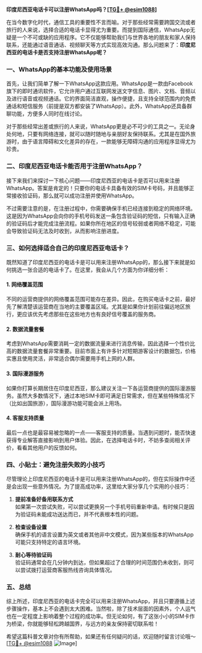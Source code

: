 **印度尼西亚电话卡可以注册WhatsApp吗？[[TG💪+ @esim1088](https://t.me/s/esim1088)]**

在当今数字化时代，通信工具的重要性不言而喻。对于那些经常需要跨国交流或者旅行的人来说，选择合适的电话卡显得尤为重要。而提到国际通信，WhatsApp无疑是一个不可或缺的应用程序。它不仅能够帮助我们与世界各地的朋友和家人保持联系，还能通过语音通话、视频聊天等方式实现高效沟通。那么问题来了：**印度尼西亚的电话卡是否支持注册WhatsApp呢？**

### 一、WhatsApp的基本功能及使用场景

首先，让我们简单了解一下WhatsApp这款应用。WhatsApp是一款由Facebook旗下的即时通讯软件，它允许用户通过互联网发送文字信息、图片、文档、音频以及进行语音或视频通话。它的界面简洁直观，操作便捷，且支持全球范围内的免费通话和短信服务（前提是双方都安装了WhatsApp）。此外，WhatsApp还具备群聊功能，方便多人同时在线讨论。

对于那些经常出差或旅行的人来说，WhatsApp更是必不可少的工具之一。无论身处何地，只要有网络连接，就可以随时随地与亲朋好友保持联系。尤其是在国外旅游时，由于语言障碍和文化差异的存在，一款能够无障碍沟通的应用程序显得尤为珍贵。

### 二、印度尼西亚电话卡能否用于注册WhatsApp？

接下来我们来探讨一下核心问题——印度尼西亚的电话卡是否可以用来注册WhatsApp。答案是肯定的！只要你的电话卡具备有效的SIM卡号码，并且能够正常接收验证码，那么就可以成功注册并使用WhatsApp。

不过需要注意的是，在注册过程中，你需要确保手机已经连接到稳定的网络环境。这是因为WhatsApp会向你的手机号码发送一条包含验证码的短信，只有输入正确的验证码后才能完成注册流程。如果你所在地区的信号较弱或者网络不稳定，可能会导致验证码无法及时收到，从而影响注册进度。

### 三、如何选择适合自己的印度尼西亚电话卡？

既然知道了印度尼西亚的电话卡是可以用来注册WhatsApp的，那么接下来就是如何挑选一张合适的电话卡了。在这里，我会从几个方面为你详细分析：

#### 1. 网络覆盖范围

不同的运营商提供的网络覆盖范围可能存在差异。因此，在购买电话卡之前，最好先了解清楚该运营商在当地的主要覆盖区域。尤其是如果你计划前往偏远地区旅行，更应该优先考虑那些在这些地方也有良好信号覆盖的服务商。

#### 2. 数据流量套餐

考虑到WhatsApp需要消耗一定的数据流量来进行消息传输，因此选择一个性价比高的数据流量套餐非常重要。目前市面上有许多针对短期游客设计的数据包，价格实惠且使用灵活，非常适合偶尔需要用手机上网的人群。

#### 3. 国际漫游服务

如果你打算长期居住在印度尼西亚，那么建议关注一下各运营商提供的国际漫游服务。虽然大多数情况下，通过本地SIM卡即可满足日常需求，但在某些特殊情况下（比如出国旅游），国际漫游功能可能会派上用场。

#### 4. 客服支持质量

最后一点也是最容易被忽略的一点——客服支持的质量。当遇到问题时，能否快速获得专业解答直接影响到用户体验。因此，在选择电话卡时，不妨多查阅相关评价，看看其他用户的反馈如何。

### 四、小贴士：避免注册失败的小技巧

尽管理论上印度尼西亚的电话卡是可以用来注册WhatsApp的，但在实际操作中还是会出现一些意外情况。为了提高成功率，这里给大家分享几个实用的小技巧：

1. **提前准备好备用联系方式**  
   如果第一次尝试失败，可以尝试更换另一个手机号码重新申请。有时候只是因为验证码未能成功送达而已，并不代表根本性的问题。

2. **检查设备设置**  
   确保手机的语言设置为英文或者其他非中文模式，因为某些版本的WhatsApp可能只支持特定的语言环境。

3. **耐心等待验证码**  
   验证码通常会在几分钟内到达，但如果超过了合理的时间范围仍未收到，则可以尝试拨打运营商客服热线咨询具体情况。

### 五、总结

综上所述，印度尼西亚的电话卡完全可以用来注册WhatsApp，并且只要遵循上述步骤操作，基本上不会遇到太大困难。当然啦，除了技术层面的因素外，个人运气也在一定程度上影响着整个过程的成功率。但无论如何，有了这张小小的SIM卡作为桥梁，你就能够轻松跨越国界，与远方的亲友保持密切联系啦！

希望这篇科普文章对你有所帮助，如果还有任何疑问的话，欢迎随时留言讨论哦～ [[TG💪+ @esim1088](https://t.me/s/esim1088) ![Image](https://i.postimg.cc/4NQfJmqS/Snipaste-2025-05-13-00-14-12.png)]